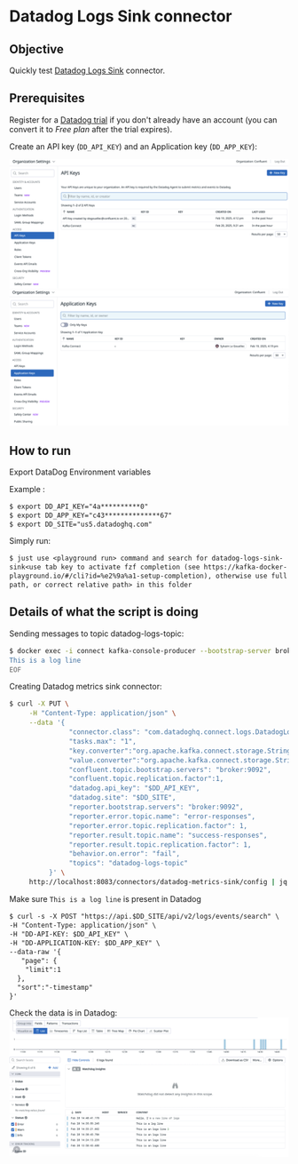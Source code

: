 # Datadog Logs Sink connector


## Objective

Quickly test [Datadog Logs Sink](https://www.confluent.io/hub/datadog/kafka-connect-logs) connector.

## Prerequisites

Register for a [Datadog trial](https://app.datadoghq.com) if you don't already have an account (you can convert it to *Free plan* after the trial expires).

Create an API key (`DD_API_KEY`) and an Application key (`DD_APP_KEY`):

![Datadog API Key](api_key_dd.png)
![Datadog APP Key](app_key_dd.png)

## How to run

Export DataDog Environment variables

Example :
```
$ export DD_API_KEY="4a**********0"
$ export DD_APP_KEY="c43**************67"
$ export DD_SITE="us5.datadoghq.com"
```

Simply run:

```
$ just use <playground run> command and search for datadog-logs-sink-sink<use tab key to activate fzf completion (see https://kafka-docker-playground.io/#/cli?id=%e2%9a%a1-setup-completion), otherwise use full path, or correct relative path> in this folder

```

## Details of what the script is doing

Sending messages to topic datadog-logs-topic:

```bash
$ docker exec -i connect kafka-console-producer --bootstrap-server broker:9092 --topic datadog-logs-topic << EOF
This is a log line
EOF
```

Creating Datadog metrics sink connector:

```bash
$ curl -X PUT \
     -H "Content-Type: application/json" \
     --data '{
               "connector.class": "com.datadoghq.connect.logs.DatadogLogsSinkConnector",
               "tasks.max": "1",
               "key.converter":"org.apache.kafka.connect.storage.StringConverter",
               "value.converter":"org.apache.kafka.connect.storage.StringConverter",
               "confluent.topic.bootstrap.servers": "broker:9092",
               "confluent.topic.replication.factor":1,
               "datadog.api_key": "$DD_API_KEY",
               "datadog.site": "$DD_SITE",
               "reporter.bootstrap.servers": "broker:9092",
               "reporter.error.topic.name": "error-responses",
               "reporter.error.topic.replication.factor": 1,
               "reporter.result.topic.name": "success-responses",
               "reporter.result.topic.replication.factor": 1,
               "behavior.on.error": "fail",
               "topics": "datadog-logs-topic"
          }' \
     http://localhost:8083/connectors/datadog-metrics-sink/config | jq .
```

Make sure `This is a log line` is present in Datadog
```
$ curl -s -X POST "https://api.$DD_SITE/api/v2/logs/events/search" \
-H "Content-Type: application/json" \
-H "DD-API-KEY: $DD_API_KEY" \
-H "DD-APPLICATION-KEY: $DD_APP_KEY" \
--data-raw '{
   "page": {
    "limit":1
  },
  "sort":"-timestamp"
}'
```

Check the data is in Datadog:
![Datadog logs](dd_logs.png)